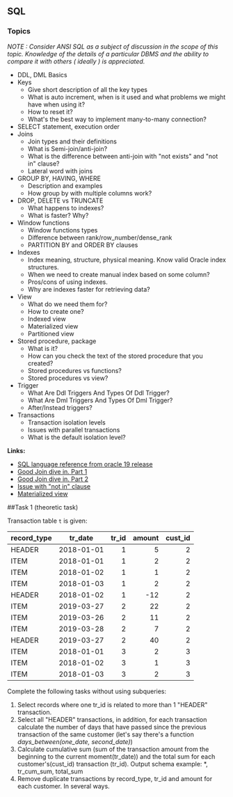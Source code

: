 ## SQL

### Topics

_NOTE : Consider ANSI SQL as a subject of discussion in the scope of this topic. 
Knowledge of the details of a particular DBMS and the ability to compare it with others ( ideally ) is appreciated._

- DDL, DML Basics
- Keys
    - Give short description of all the key types
    - What is auto increment, when is it used and what problems we might have when using it?
    - How to reset it?
    - What's the best way to implement many-to-many connection?
- SELECT statement, execution order
- Joins
    - Join types and their definitions
    - What is Semi-join/anti-join?
    - What is the difference between anti-join with "not exists" and "not in" clause?
    - Lateral word with joins
- GROUP BY, HAVING, WHERE
    - Description and examples
    - How group by with multiple columns work?
- DROP, DELETE vs TRUNCATE
    - What happens to indexes?
    - What is faster? Why?
- Window functions
    - Window functions types 
    - Difference between rank/row_number/dense_rank
    - PARTITION BY and ORDER BY clauses 
- Indexes
    - Index meaning, structure, physical meaning. Know valid Oracle index structures.
    - When we need to create manual index based on some column?
    - Pros/cons of using indexes.
    - Why are indexes faster for retrieving data?
- View
    - What do we need them for?
    - How to create one?
    - Indexed view
    - Materialized view
    - Partitioned view
- Stored procedure, package
    - What is it?
    - How can you check the text of the stored procedure that you created?
    - Stored procedures vs functions?
    - Stored procedures vs view?
- Trigger
    - What Are Ddl Triggers And Types Of Ddl Trigger?
    - What Are Dml Triggers And Types Of Dml Trigger?
    - After/Instead triggers?
- Transactions
    - Transaction isolation levels
    - Issues with parallel transactions
    - What is the default isolation level?
    
__Links:__ 
- [SQL language reference from oracle 19 release](https://docs.oracle.com/en/database/oracle/oracle-database/19/sqlrf/sql-language-reference.pdf)
- [Good Join dive in. Part 1](http://datareview.info/article/8-sposobov-obedineniya-join-tablic-v-sql-chast-1/)
- [Good Join dive in. Part 2](http://datareview.info/article/8-sposobov-obedineniya-join-tablic-v-sql-chast-2/)
- [Issue with "not in" clause](http://daleburnett.com/2011/10/the-danger-of-not-in-or-you-keep-using-that-word-i-do-not-think-it-means-what-you-think-it-means/)
- [Materialized view](https://oracle-base.com/articles/misc/materialized-views)
    
##Task 1 (theoretic task)

Transaction table `t` is given:

| record_type | tr_date    | tr_id | amount | cust_id |
| ----------- | ---------- | ----: | -----: | ------: |
| HEADER      | 2018-01-01 | 1     |   5	| 2       |
| ITEM        | 2018-01-01 | 1     |   2	| 2       |
| ITEM        | 2018-01-02 | 1     |   1	| 2       |
| ITEM        | 2018-01-03 | 1     |   2	| 2       |
| HEADER      | 2018-01-02 | 1     | -12	| 2       |
| ITEM        | 2019-03-27 | 2     |  22	| 2       |
| ITEM        | 2019-03-26 | 2     |  11	| 2       |
| ITEM        | 2019-03-28 | 2     |   7	| 2       |
| HEADER      | 2019-03-27 | 2     |  40	| 2       |
| ITEM        | 2018-01-01 | 3     |   2	| 3       |
| ITEM        | 2018-01-02 | 3     |   1	| 3       |
| ITEM        | 2018-01-03 | 3     |   2	| 3       |

Complete the following tasks without using subqueries:
1) Select records where one tr_id is related to more than 1 "HEADER" transaction.
2) Select all "HEADER" transactions, in addition, for each transaction calculate the number of days that have passed since the previous transaction of the same customer (let's say there's a function *days_between(one_date, second_date)*)
3) Calculate cumulative sum (sum of the transaction amount from the beginning to the current moment(tr_date)) and the total sum for each customer's(cust_id) transaction (tr_id). Output schema example: *, tr_cum_sum, total_sum
4) Remove duplicate transactions by record_type, tr_id and amount for each customer. In several ways.